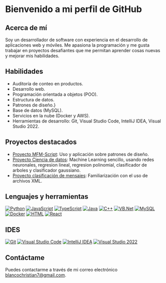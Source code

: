 # Bienvenido a mi perfil de GitHub

## Acerca de mí
Soy un desarrollador de software con experiencia en el desarrollo de aplicaciones web y móviles. Me apasiona la programación y me gusta trabajar en proyectos desafiantes que me permitan aprender cosas nuevas y mejorar mis habilidades.

## Habilidades
- Auditoría de conteo en productos.
- Desarrollo web.
- Programación orientada a objetos (POO).
- Estructura de datos.
- Patrones de diseño.}
- Base de datos (MySQL).
- Servicios en la nube (Docker y AWS).
- Herramientas de desarrollo: Git, Visual Studio Code, IntelliJ IDEA, Visual Studio 2022.

## Proyectos destacados
- [Proyecto MFM-Script](https://github.com/KritianWhite/OLC1-202000173/tree/main/Proyecto%202): Uso y aplicación sobre patrones de diseño.
- [Proyecto Ciencia de datos](https://github.com/KritianWhite/OLC2-Proyecto2-202000173): Machine Learning sencillo, usando redes neuronales, regresion lineal, regresion polinomial, clasificador de arboles y clasificador gaussiano.
- [Proyecto clasificación de mensajes](https://github.com/KritianWhite/IPC2_Proyecto3_202000173): Familiarización con el uso de archivos XML.

## Lenguajes y herramientas
[![Python](https://img.shields.io/badge/-Python-3776AB?style=flat&logo=python&logoColor=white)](https://github.com/search?q=user%3AKritianWhite+language%3APython&type=Repositories)
[![JavaScript](https://img.shields.io/badge/-JavaScript-F7DF1E?style=flat&logo=javascript&logoColor=white)](https://github.com/search?q=user%3AKritianWhite+language%3AJavaScript&type=Repositories)
[![TypeScript](https://img.shields.io/badge/-TypeScript-3178C6?style=flat&logo=typescript&logoColor=white)](https://github.com/search?q=user%3AKritianWhite+language%3ATypeScript&type=Repositories)
[![Java](https://img.shields.io/badge/-Java-007396?style=flat&logo=Java&logoColor=white)](https://github.com/search?q=user%3AKritianWhite+language%3AJava&type=Repositories)
[![C++](https://img.shields.io/badge/-C++-00599C?style=flat&logo=c%2B%2B&logoColor=white)](https://github.com/search?q=user%3AKritianWhite+language%3AC%2B%2B&type=Repositories)
[![VB.Net](https://img.shields.io/badge/-VB.Net-512BD4?style=flat&logo=.net&logoColor=white)](https://github.com/search?q=user%3AKritianWhite+language%3Avb.net&type=Repositories)
[![MySQL](https://img.shields.io/badge/-MySQL-4479A1?style=flat&logo=mysql&logoColor=white)](#)
[![Docker](https://img.shields.io/badge/-Docker-2496ED?style=flat&logo=docker&logoColor=white)](https://github.com/search?q=user%3AKritianWhite+language%3ADockerfile&type=Repositories)
[![HTML](https://img.shields.io/badge/-HTML-E34F26?style=flat&logo=html5&logoColor=white)](https://github.com/search?q=user%3AKritianWhite+language%3AHTML&type=Repositories)
[![React](https://img.shields.io/badge/-React-61DAFB?style=flat&logo=react&logoColor=white)](#)


## IDES
[![Git](https://img.shields.io/badge/-Git-F05032?style=flat&logo=git&logoColor=white)](#)
[![Visual Studio Code](https://img.shields.io/badge/-Visual%20Studio%20Code-007ACC?style=flat&logo=visual-studio-code&logoColor=white)](#)
[![IntelliJ IDEA](https://img.shields.io/badge/-IntelliJ%20IDEA-000000?style=flat&logo=intellij-idea&logoColor=white)](#)
[![Visual Studio 2022](https://img.shields.io/badge/-Visual%20Studio%202022-5C2D91?style=flat&logo=visual-studio&logoColor=white)](#)

## Contáctame
Puedes contactarme a través de mi correo electrónico [blancochristian7@gmail.com](mailto:blancochristian7@gmail.com).
